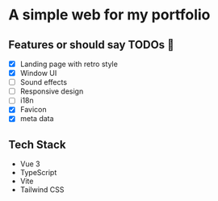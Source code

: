 # A simple web for my portfolio

## Features or should say TODOs 🥹

- [x] Landing page with retro style
- [x] Window UI
- [ ] Sound effects
- [ ] Responsive design
- [ ] i18n
- [x] Favicon
- [x] meta data

## Tech Stack

- Vue 3
- TypeScript
- Vite
- Tailwind CSS